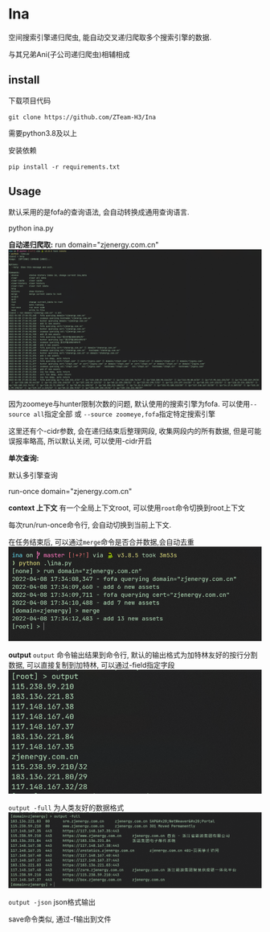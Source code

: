 # Ina

空间搜索引擎递归爬虫, 能自动交叉递归爬取多个搜索引擎的数据.

与其兄弟Ani(子公司递归爬虫)相辅相成

## install
下载项目代码

`git clone https://github.com/ZTeam-H3/Ina`

需要python3.8及以上

安装依赖

`pip install -r requirements.txt`


## Usage
默认采用的是fofa的查询语法, 会自动转换成通用查询语言.

python ina.py

**自动递归爬取:**
run domain="zjenergy.com.cn"
![img.png](img/img.png)

因为zoomeye与hunter限制次数的问题, 默认使用的搜索引擎为fofa. 可以使用`--source all`指定全部 或 `--source zoomeye,fofa`指定特定搜索引擎

这里还有个-cidr参数, 会在递归结束后整理网段, 收集网段内的所有数据, 但是可能误报率略高, 所以默认关闭, 可以使用-cidr开启

**单次查询:**

默认多引擎查询

run-once domain="zjenergy.com.cn"


**context 上下文**
有一个全局上下文root, 可以使用`root`命令切换到root上下文

每次run/run-once命令行, 会自动切换到当前上下文.

在任务结束后, 可以通过`merge`命令是否合并数据,会自动去重
![img.png](img/img2.png)

**output**
`output` 命令输出结果到命令行, 默认的输出格式为加特林友好的按行分割数据, 可以直接复制到加特林, 可以通过-field指定字段
![img.png](img/img3.png)


`output -full` 为人类友好的数据格式
![img_1.png](img/img4.png)


`output -json` json格式输出


save命令类似, 通过-f输出到文件
